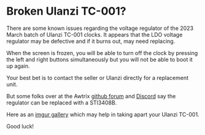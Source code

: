 # Broken Ulanzi TC-001?

There are some known issues regarding the voltage regulator of the 2023 March batch of Ulanzi TC-001 clocks.  It appears that the LDO voltage regulator may be defective and if it burns out, may need replacing.

When the screen is frozen, you will be able to turn off the clock by pressing the left and right buttons simultaneously but you will not be able to boot it up again.

Your best bet is to contact the seller or Ulanzi directly for a replacement unit.

But some folks over at the Awtrix [github forum](https://github.com/Blueforcer/awtrix-light/issues/67) and [Discord](https://discord.com/channels/546407049148366859/1096822468737511574/1101222937501126778) say the regulator can be replaced with a STI3408B.

Here as an [imgur gallery](https://imgur.com/a/2p2miqF) which may help in taking apart your Ulanzi TC-001.

Good luck!

